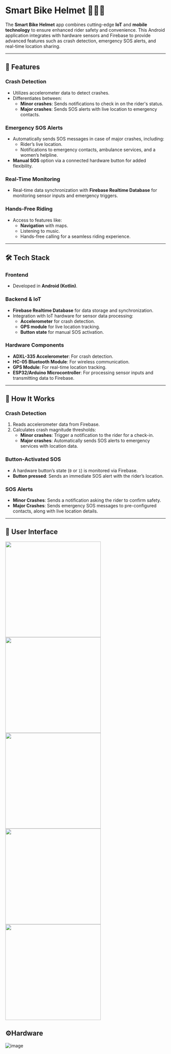 # Smart Bike Helmet 🚴‍♂️📱  

The **Smart Bike Helmet** app combines cutting-edge **IoT** and **mobile technology** to ensure enhanced rider safety and convenience. This Android application integrates with hardware sensors and Firebase to provide advanced features such as crash detection, emergency SOS alerts, and real-time location sharing.  

---  

## 📲 Features  

### **Crash Detection**  
- Utilizes accelerometer data to detect crashes.  
- Differentiates between:  
  - **Minor crashes**: Sends notifications to check in on the rider's status.  
  - **Major crashes**: Sends SOS alerts with live location to emergency contacts.  

### **Emergency SOS Alerts**  
- Automatically sends SOS messages in case of major crashes, including:  
  - Rider’s live location.  
  - Notifications to emergency contacts, ambulance services, and a women’s helpline.  
- **Manual SOS** option via a connected hardware button for added flexibility.  

### **Real-Time Monitoring**  
- Real-time data synchronization with **Firebase Realtime Database** for monitoring sensor inputs and emergency triggers.  

### **Hands-Free Riding**  
- Access to features like:  
  - **Navigation** with maps.  
  - Listening to music.  
  - Hands-free calling for a seamless riding experience.  

---  

## 🛠️ Tech Stack  

### **Frontend**  
- Developed in **Android (Kotlin)**.  

### **Backend & IoT**  
- **Firebase Realtime Database** for data storage and synchronization.  
- Integration with IoT hardware for sensor data processing:  
  - **Accelerometer** for crash detection.  
  - **GPS module** for live location tracking.  
  - **Button state** for manual SOS activation.  

### **Hardware Components**  
- **ADXL-335 Accelerometer**: For crash detection.  
- **HC-05 Bluetooth Module**: For wireless communication.  
- **GPS Module**: For real-time location tracking.  
- **ESP32/Arduino Microcontroller**: For processing sensor inputs and transmitting data to Firebase.  

---  

## 🎉 How It Works  

### **Crash Detection**  
1. Reads accelerometer data from Firebase.  
2. Calculates crash magnitude thresholds:  
   - **Minor crashes**: Trigger a notification to the rider for a check-in.  
   - **Major crashes**: Automatically sends SOS alerts to emergency services with location data.  

### **Button-Activated SOS**  
- A hardware button’s state (`0` or `1`) is monitored via Firebase.  
- **Button pressed**: Sends an immediate SOS alert with the rider’s location.  

### **SOS Alerts**  
- **Minor Crashes**: Sends a notification asking the rider to confirm safety.  
- **Major Crashes**: Sends emergency SOS messages to pre-configured contacts, along with live location details.  

---  
## 📲 User Interface
<img src="https://github.com/user-attachments/assets/eaeb3a21-23f5-4c0a-8283-55f6e3c33d4b" width="300"/>

<img src="https://github.com/user-attachments/assets/1d762eb9-4722-4d4a-89a8-a2220d6c77ed" width="300"/>

<img src="https://github.com/user-attachments/assets/9f757736-0e57-4af8-8b8b-6dd6b4985421" width="300"/>


<img src="https://github.com/user-attachments/assets/e1192ab4-90db-4849-b5c2-9c2c26493eb8" width="300"/>
<img src="https://github.com/user-attachments/assets/8b095078-7596-47f7-a26e-8ff62c524e2a" width="300"/>


## ⚙️Hardware
![image](https://github.com/user-attachments/assets/78cf851a-0bec-4a1d-b583-b4311d7d6ac8)







